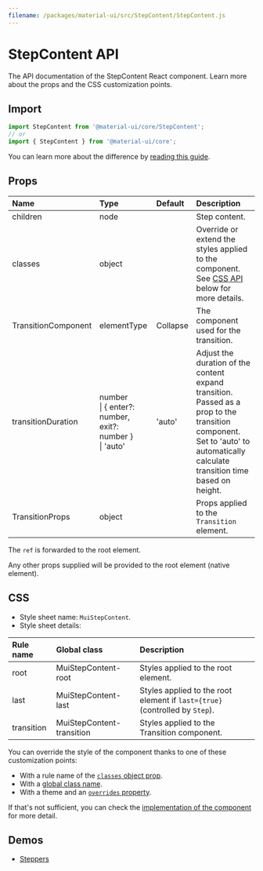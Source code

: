 ```yaml
---
filename: /packages/material-ui/src/StepContent/StepContent.js
---
```


<!--- This documentation is automatically generated, do not try to edit it. -->

# StepContent API

<p class="description">The API documentation of the StepContent React component. Learn more about the props and the CSS customization points.</p>

## Import

```js
import StepContent from '@material-ui/core/StepContent';
// or
import { StepContent } from '@material-ui/core';
```

You can learn more about the difference by [reading this guide](/guides/minimizing-bundle-size/).



## Props

| Name | Type | Default | Description |
|:-----|:-----|:--------|:------------|
| <span class="prop-name">children</span> | <span class="prop-type">node</span> |  | Step content. |
| <span class="prop-name">classes</span> | <span class="prop-type">object</span> |  | Override or extend the styles applied to the component. See [CSS API](#css) below for more details. |
| <span class="prop-name">TransitionComponent</span> | <span class="prop-type">elementType</span> | <span class="prop-default">Collapse</span> | The component used for the transition. |
| <span class="prop-name">transitionDuration</span> | <span class="prop-type">number<br>&#124;&nbsp;{ enter?: number, exit?: number }<br>&#124;&nbsp;'auto'</span> | <span class="prop-default">'auto'</span> | Adjust the duration of the content expand transition. Passed as a prop to the transition component.<br>Set to 'auto' to automatically calculate transition time based on height. |
| <span class="prop-name">TransitionProps</span> | <span class="prop-type">object</span> |  | Props applied to the `Transition` element. |

The `ref` is forwarded to the root element.

Any other props supplied will be provided to the root element (native element).

## CSS

- Style sheet name: `MuiStepContent`.
- Style sheet details:

| Rule name | Global class | Description |
|:-----|:-------------|:------------|
| <span class="prop-name">root</span> | <span class="prop-name">MuiStepContent-root</span> | Styles applied to the root element.
| <span class="prop-name">last</span> | <span class="prop-name">MuiStepContent-last</span> | Styles applied to the root element if `last={true}` (controlled by `Step`).
| <span class="prop-name">transition</span> | <span class="prop-name">MuiStepContent-transition</span> | Styles applied to the Transition component.

You can override the style of the component thanks to one of these customization points:

- With a rule name of the [`classes` object prop](/customization/components/#overriding-styles-with-classes).
- With a [global class name](/customization/components/#overriding-styles-with-global-class-names).
- With a theme and an [`overrides` property](/customization/globals/#css).

If that's not sufficient, you can check the [implementation of the component](https://github.com/mui-org/material-ui/blob/master/packages/material-ui/src/StepContent/StepContent.js) for more detail.

## Demos

- [Steppers](/components/steppers/)

